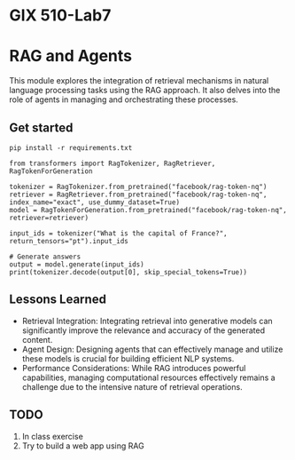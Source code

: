 # GIX 510-Lab7
# RAG and Agents

This module explores the integration of retrieval mechanisms in natural language processing tasks using the RAG approach. It also delves into the role of agents in managing and orchestrating these processes.

## Get started
```
pip install -r requirements.txt

from transformers import RagTokenizer, RagRetriever, RagTokenForGeneration

tokenizer = RagTokenizer.from_pretrained("facebook/rag-token-nq")
retriever = RagRetriever.from_pretrained("facebook/rag-token-nq", index_name="exact", use_dummy_dataset=True)
model = RagTokenForGeneration.from_pretrained("facebook/rag-token-nq", retriever=retriever)

input_ids = tokenizer("What is the capital of France?", return_tensors="pt").input_ids

# Generate answers
output = model.generate(input_ids)
print(tokenizer.decode(output[0], skip_special_tokens=True))

```

## Lessons Learned
- Retrieval Integration: Integrating retrieval into generative models can significantly improve the relevance and accuracy of the generated content.
- Agent Design: Designing agents that can effectively manage and utilize these models is crucial for building efficient NLP systems.
- Performance Considerations: While RAG introduces powerful capabilities, managing computational resources effectively remains a challenge due to the intensive nature of retrieval operations.


## TODO
1. In class exercise
2. Try to build a web app using RAG